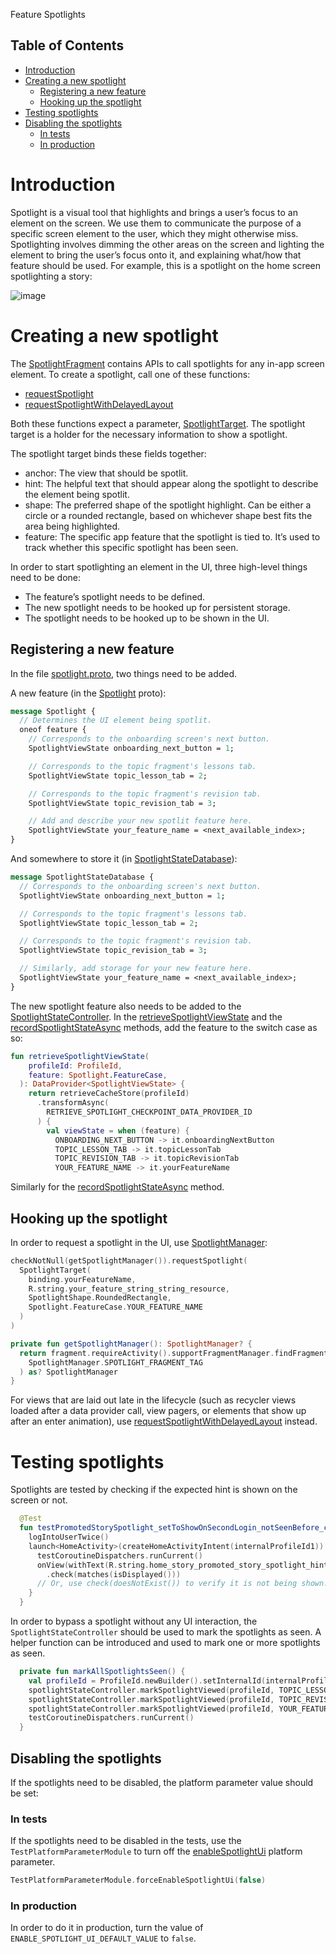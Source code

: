 Feature Spotlights

## Table of Contents

- [Introduction](#introduction)
- [Creating a new spotlight](#creating-a-new-spotlight)
  - [Registering a new feature](#registering-a-new-feature)
  - [Hooking up the spotlight](#hooking-up-the-spotlight)
- [Testing spotlights](#testing-spotlights)
- [Disabling the spotlights](#disabling-the-spotlights)
  - [In tests](#in-tests)
  - [In production](#in-production)

# Introduction

Spotlight is a visual tool that highlights and brings a user’s focus to an element on the screen. We use them to communicate the purpose of a specific screen element to the user, which they might otherwise miss. Spotlighting involves dimming the other areas on the screen and lighting the element to bring the user’s focus onto it, and explaining what/how that feature should be used. For example, this is a spotlight on the home screen spotlighting a story:

![image](https://user-images.githubusercontent.com/64526117/233807103-0bb76f92-8821-47cc-a8ac-8222e71214b4.png)

# Creating a new spotlight

The [SpotlightFragment](https://github.com/oppia/oppia-android/blob/d2c37dc547f3e5d12dfe62fa97b9b16fbf0fed6e/app/src/main/java/org/oppia/android/app/spotlight/SpotlightFragment.kt#L44) contains APIs to call spotlights for any in-app screen element. To create a spotlight, call one of these functions:
- [requestSpotlight](https://github.com/oppia/oppia-android/blob/d2c37dc547f3e5d12dfe62fa97b9b16fbf0fed6e/app/src/main/java/org/oppia/android/app/spotlight/SpotlightManager.kt#L26)
- [requestSpotlightWithDelayedLayout](https://github.com/oppia/oppia-android/blob/d2c37dc547f3e5d12dfe62fa97b9b16fbf0fed6e/app/src/main/java/org/oppia/android/app/spotlight/SpotlightManager.kt#L13)

Both these functions expect a parameter, [SpotlightTarget](https://github.com/oppia/oppia-android/blob/d2c37dc547f3e5d12dfe62fa97b9b16fbf0fed6e/app/src/main/java/org/oppia/android/app/spotlight/SpotlightTarget.kt#L14). The spotlight target is a holder for the necessary information to show a spotlight. 

The spotlight target binds these fields together:
- anchor: The view that should be spotlit.
- hint: The helpful text that should appear along the spotlight to describe the element being spotlit.
- shape: The preferred shape of the spotlight highlight. Can be either a circle or a rounded rectangle, based on whichever shape best fits the area being highlighted.
- feature: The specific app feature that the spotlight is tied to. It’s used to track whether this specific spotlight has been seen.

In order to start spotlighting an element in the UI, three high-level things need to be done:
- The feature’s spotlight needs to be defined.
- The new spotlight needs to be hooked up for persistent storage.
- The spotlight needs to be hooked up to be shown in the UI.

## Registering a new feature

In the file [spotlight.proto](https://github.com/oppia/oppia-android/blob/d2c37dc547f3e5d12dfe62fa97b9b16fbf0fed6e/model/src/main/proto/spotlight.proto#L1), two things need to be added.

A new feature (in the [Spotlight](https://github.com/oppia/oppia-android/blob/d2c37dc547f3e5d12dfe62fa97b9b16fbf0fed6e/model/src/main/proto/spotlight.proto#L10) proto):
```proto
message Spotlight {
  // Determines the UI element being spotlit.
  oneof feature {
    // Corresponds to the onboarding screen's next button.
    SpotlightViewState onboarding_next_button = 1;

    // Corresponds to the topic fragment's lessons tab.
    SpotlightViewState topic_lesson_tab = 2;

    // Corresponds to the topic fragment's revision tab.
    SpotlightViewState topic_revision_tab = 3;

    // Add and describe your new spotlit feature here.
    SpotlightViewState your_feature_name = <next_available_index>;
}
```

And somewhere to store it (in [SpotlightStateDatabase](https://github.com/oppia/oppia-android/blob/d2c37dc547f3e5d12dfe62fa97b9b16fbf0fed6e/model/src/main/proto/spotlight.proto#L53)):
```proto
message SpotlightStateDatabase {
  // Corresponds to the onboarding screen's next button.
  SpotlightViewState onboarding_next_button = 1;

  // Corresponds to the topic fragment's lessons tab.
  SpotlightViewState topic_lesson_tab = 2;

  // Corresponds to the topic fragment's revision tab.
  SpotlightViewState topic_revision_tab = 3;

  // Similarly, add storage for your new feature here.
  SpotlightViewState your_feature_name = <next_available_index>;
}
```

The new spotlight feature also needs to be added to the [SpotlightStateController](https://github.com/oppia/oppia-android/blob/d2c37dc547f3e5d12dfe62fa97b9b16fbf0fed6e/domain/src/main/java/org/oppia/android/domain/spotlight/SpotlightStateController.kt#L3). In the [retrieveSpotlightViewState](https://github.com/oppia/oppia-android/blob/d2c37dc547f3e5d12dfe62fa97b9b16fbf0fed6e/domain/src/main/java/org/oppia/android/domain/spotlight/SpotlightStateController.kt#L80) and the [recordSpotlightStateAsync](https://github.com/oppia/oppia-android/blob/d2c37dc547f3e5d12dfe62fa97b9b16fbf0fed6e/domain/src/main/java/org/oppia/android/domain/spotlight/SpotlightStateController.kt#L110) methods, add the feature to the switch case as so:
```kotlin
fun retrieveSpotlightViewState(
    profileId: ProfileId,
    feature: Spotlight.FeatureCase,
  ): DataProvider<SpotlightViewState> {
    return retrieveCacheStore(profileId)
      .transformAsync(
        RETRIEVE_SPOTLIGHT_CHECKPOINT_DATA_PROVIDER_ID
      ) {
        val viewState = when (feature) {
          ONBOARDING_NEXT_BUTTON -> it.onboardingNextButton
          TOPIC_LESSON_TAB -> it.topicLessonTab
          TOPIC_REVISION_TAB -> it.topicRevisionTab
          YOUR_FEATURE_NAME -> it.yourFeatureName
```

Similarly for the [recordSpotlightStateAsync](https://github.com/oppia/oppia-android/blob/d2c37dc547f3e5d12dfe62fa97b9b16fbf0fed6e/domain/src/main/java/org/oppia/android/domain/spotlight/SpotlightStateController.kt#L110) method.

## Hooking up the spotlight
In order to request a spotlight in the UI, use [SpotlightManager](https://github.com/oppia/oppia-android/blob/d2c37dc547f3e5d12dfe62fa97b9b16fbf0fed6e/app/src/main/java/org/oppia/android/app/spotlight/SpotlightManager.kt#L4):

```kotlin
checkNotNull(getSpotlightManager()).requestSpotlight(
  SpotlightTarget(
    binding.yourFeatureName,
    R.string.your_feature_string_string_resource,
    SpotlightShape.RoundedRectangle,
    Spotlight.FeatureCase.YOUR_FEATURE_NAME
  )
)

private fun getSpotlightManager(): SpotlightManager? {
  return fragment.requireActivity().supportFragmentManager.findFragmentByTag(
    SpotlightManager.SPOTLIGHT_FRAGMENT_TAG
  ) as? SpotlightManager
}
```

For views that are laid out late in the lifecycle (such as recycler views loaded after a data provider call, view pagers, or elements that show up after an enter animation), use [requestSpotlightWithDelayedLayout](https://github.com/oppia/oppia-android/blob/d2c37dc547f3e5d12dfe62fa97b9b16fbf0fed6e/app/src/main/java/org/oppia/android/app/spotlight/SpotlightManager.kt#L13) instead.

# Testing spotlights
Spotlights are tested by checking if the expected hint is shown on the screen or not.

```kotlin
  @Test
  fun testPromotedStorySpotlight_setToShowOnSecondLogin_notSeenBefore_checkSpotlightShown() {
    logIntoUserTwice()
    launch<HomeActivity>(createHomeActivityIntent(internalProfileId1)).use {
      testCoroutineDispatchers.runCurrent()
      onView(withText(R.string.home_story_promoted_story_spotlight_hint))
        .check(matches(isDisplayed()))
      // Or, use check(doesNotExist()) to verify it is not being shown.
    }
  }
```

In order to bypass a spotlight without any UI interaction, the ``SpotlightStateController`` should be used to mark the spotlights as seen. A helper function can be introduced and used to mark one or more spotlights as seen. 
	
```kotlin
  private fun markAllSpotlightsSeen() {
    val profileId = ProfileId.newBuilder().setInternalId(internalProfileId).build()
    spotlightStateController.markSpotlightViewed(profileId, TOPIC_LESSON_TAB)  
    spotlightStateController.markSpotlightViewed(profileId, TOPIC_REVISION_TAB) 
    spotlightStateController.markSpotlightViewed(profileId, YOUR_FEATURE_NAME)
    testCoroutineDispatchers.runCurrent()
  }
```

## Disabling the spotlights
If the spotlights need to be disabled, the platform parameter value should be set:

### In tests
If the spotlights need to be disabled in the tests, use the ``TestPlatformParameterModule`` to turn off the [enableSpotlightUi](https://github.com/oppia/oppia-android/blob/d2c37dc547f3e5d12dfe62fa97b9b16fbf0fed6e/utility/src/main/java/org/oppia/android/util/platformparameter/PlatformParameterConstants.kt#L218) platform parameter.

```kotlin
TestPlatformParameterModule.forceEnableSpotlightUi(false)
```
###  In production
In order to do it in production, turn the value of ``ENABLE_SPOTLIGHT_UI_DEFAULT_VALUE`` to ``false``.
